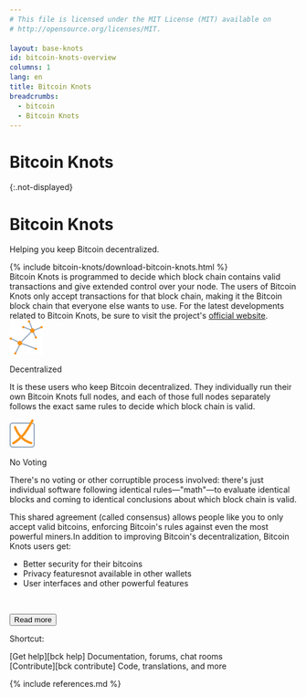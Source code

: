 ```yaml
---
# This file is licensed under the MIT License (MIT) available on
# http://opensource.org/licenses/MIT.

layout: base-knots
id: bitcoin-knots-overview
columns: 1
lang: en
title: Bitcoin Knots
breadcrumbs:
  - bitcoin
  - Bitcoin Knots
---
```


# Bitcoin Knots
{:.not-displayed}

<!-- ![Bitcoin Knots: Helping You Keep Bitcoin Decentralized](/img/bitcoin-core/en-big-logo.svg?{{site.time | date: '%s'}}) -->

<div class="hero core-hero">
  <div class="container hero-container">
    <h1>Bitcoin Knots</h1>
    <p class="summary">Helping you keep Bitcoin decentralized.</p>
  </div>
</div>

<div class="container core-content clearfix">
<div class="core-column-left">{% include bitcoin-knots/download-bitcoin-knots.html %}</div>

<div class="show_less_more core-column-right">
  <div class="show_less" markdown="block">
  Bitcoin Knots is programmed to decide which block chain contains
  valid transactions and give extended control over your node. 
  The users of Bitcoin Knots only accept transactions for that block chain,
  making it the Bitcoin block chain that everyone else wants to use. For the latest developments related to
  Bitcoin Knots, be sure to visit the project's <a href="https://bitcoinknots.org">official website</a>.
  </div>

  <div class="show_more" markdown="block">
  <div class="row show_more-row">
    <div class="show_more-block">
      <img class="show_more-icon" src="/img/bitcoin-core/decentralized.svg?{{site.time | date: '%s'}}" alt="icon">
      <p class="show_more-title">Decentralized</p>
      <p>
      It is these users who keep Bitcoin decentralized. They
      individually run their own Bitcoin Knots full nodes, and each of
      those full nodes separately follows the exact same rules to decide
      which block chain is valid.
      </p>
    </div>
    <div class="show_more-block">
      <img class="show_more-icon" src="/img/bitcoin-core/no_voting.svg?{{site.time | date: '%s'}}" alt="icon">
      <p class="show_more-title">No Voting</p>
      <p>
      There's no voting or other corruptible process involved: there's
      just individual software following identical rules—"math"—to
      evaluate identical blocks and coming to identical conclusions
      about which block chain is valid.
      </p>
    </div>
  </div>

  <p>
  This shared agreement (called consensus) allows people like you to only accept valid bitcoins, enforcing Bitcoin's rules against even the most powerful miners.In addition to improving Bitcoin's decentralization, Bitcoin Knots users get:
  </p>
  
  <div class="show_more-list" markdown="block">

* <span>Better security for their bitcoins</span>
* <span>Privacy featuresnot available in other wallets</span>
* <span>User interfaces and other powerful features</span>

&nbsp;

  </div>
  </div>

  <p class="center"><button class="toggle_show_more_less js not-displayed"><span class="fa fa-caret-down"></span> Read more</button></p>
</div>

<div class="core-column-left">
  <p class="corecard-label">Shortcut:</p>

  <div class="corecard help-card" markdown="block">
  [Get help][bck help]
  Documentation, forums, chat rooms
  </div>
  
  <div class="corecard contribute-card" markdown="block">
  [Contribute][bck contribute]
  Code, translations, and more
  </div>
</div>

</div>

<script>
if ( $( window ).width() > 400 && $( window ).height() > 600 ) {
  $(".show_more").removeClass("show_more");
  $(".toggle_show_more_less").removeClass("toggle_show_more_less");
}
</script>

{% include references.md %}
